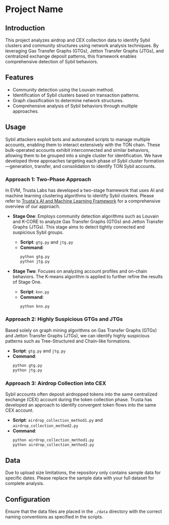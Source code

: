 # Project Name

## Introduction
This project analyzes airdrop and CEX collection data to identify Sybil clusters and community structures using network analysis techniques. By leveraging Gas Transfer Graphs (GTGs), Jetton Transfer Graphs (JTGs), and centralized exchange deposit patterns, this framework enables comprehensive detection of Sybil behaviors.

## Features
- Community detection using the Louvain method.
- Identification of Sybil clusters based on transaction patterns.
- Graph classification to determine network structures.
- Comprehensive analysis of Sybil behaviors through multiple approaches.


## Usage

Sybil attackers exploit bots and automated scripts to manage multiple accounts, enabling them to interact extensively with the TON chain. These bulk-operated accounts exhibit interconnected and similar behaviors, allowing them to be grouped into a single cluster for identification. We have developed three approaches targeting each phase of Sybil cluster formation—generation, transfer, and consolidation to identify TON Sybil accounts.

### Approach 1: Two-Phase Approach
In EVM, Trusta Labs has developed a two-stage framework that uses AI and machine learning clustering algorithms to identify Sybil clusters. Please refer to [Trusta's AI and Machine Learning Framework](https://medium.com/@trustalabs.ai/trustas-ai-and-machine-learning-framework-for-robust-sybil-resistance-in-airdrops-ba17059ec5b7) for a comprehensive overview of our approach.

- **Stage One**: Employs community detection algorithms such as Louvain and K-CORE to analyze Gas Transfer Graphs (GTGs) and Jetton Transfer Graphs (JTGs). This stage aims to detect tightly connected and suspicious Sybil groups.
  - **Script**: `gtg.py` and `jtg.py`
  - **Command**: 
    ```bash
    python gtg.py
    python jtg.py
    ```

- **Stage Two**: Focuses on analyzing account profiles and on-chain behaviors. The K-means algorithm is applied to further refine the results of Stage One.
  - **Script**: `knn.py`
  - **Command**: 
    ```bash
    python knn.py
    ```

### Approach 2: Highly Suspicious GTGs and JTGs
Based solely on graph mining algorithms on Gas Transfer Graphs (GTGs) and Jetton Transfer Graphs (JTGs), we can identify highly suspicious patterns such as Tree-Structured and Chain-like formations.
- **Script**: `gtg.py` and `jtg.py`
- **Command**: 
  ```bash
  python gtg.py
  python jtg.py
  ```

### Approach 3: Airdrop Collection into CEX
Sybil accounts often deposit airdropped tokens into the same centralized exchange (CEX) account during the token collection phase. Trusta has developed an approach to identify convergent token flows into the same CEX account.
- **Script**: `airdrop_collection_method1.py` and `airdrop_collection_method2.py`
- **Command**: 
  ```bash
  python airdrop_collection_method1.py
  python airdrop_collection_method2.py
  ```

## Data
Due to upload size limitations, the repository only contains sample data for specific dates. Please replace the sample data with your full dataset for complete analysis.

## Configuration
Ensure that the data files are placed in the `./data` directory with the correct naming conventions as specified in the scripts.
